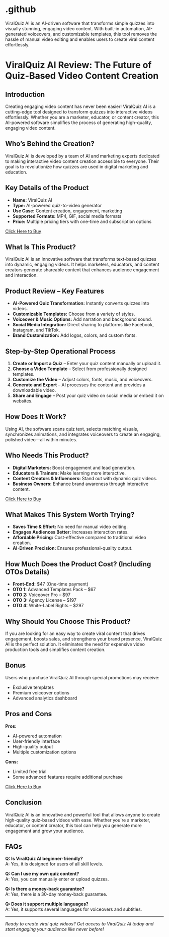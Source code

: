# .github
ViralQuiz AI is an AI-driven software that transforms simple quizzes into visually stunning, engaging video content. With built-in automation, AI-generated voiceovers, and customizable templates, this tool removes the hassle of manual video editing and enables users to create viral content effortlessly.
# ViralQuiz AI Review: The Future of Quiz-Based Video Content Creation

## Introduction
Creating engaging video content has never been easier! ViralQuiz AI is a cutting-edge tool designed to transform quizzes into interactive videos effortlessly. Whether you are a marketer, educator, or content creator, this AI-powered software simplifies the process of generating high-quality, engaging video content.

## Who’s Behind the Creation?
ViralQuiz AI is developed by a team of AI and marketing experts dedicated to making interactive video content creation accessible to everyone. Their goal is to revolutionize how quizzes are used in digital marketing and education.

## Key Details of the Product
- **Name:** ViralQuiz AI  
- **Type:** AI-powered quiz-to-video generator  
- **Use Case:** Content creation, engagement, marketing  
- **Supported Formats:** MP4, GIF, social media formats  
- **Price:** Multiple pricing tiers with one-time and subscription options  

[Click Here to Buy](https://techvibespot.com/viralquiz-ai-review-the-ultimate-ai-powered-quiz-video-creator/)
## What Is This Product?
ViralQuiz AI is an innovative software that transforms text-based quizzes into dynamic, engaging videos. It helps marketers, educators, and content creators generate shareable content that enhances audience engagement and interaction.

## Product Review – Key Features
- **AI-Powered Quiz Transformation:** Instantly converts quizzes into videos.  
- **Customizable Templates:** Choose from a variety of styles.  
- **Voiceover & Music Options:** Add narration and background sound.  
- **Social Media Integration:** Direct sharing to platforms like Facebook, Instagram, and TikTok.  
- **Brand Customization:** Add logos, colors, and custom fonts.  

## Step-by-Step Operational Process
1. **Create or Import a Quiz** – Enter your quiz content manually or upload it.  
2. **Choose a Video Template** – Select from professionally designed templates.  
3. **Customize the Video** – Adjust colors, fonts, music, and voiceovers.  
4. **Generate and Export** – AI processes the content and provides a downloadable video.  
5. **Share and Engage** – Post your quiz video on social media or embed it on websites.  

## How Does It Work?
Using AI, the software scans quiz text, selects matching visuals, synchronizes animations, and integrates voiceovers to create an engaging, polished video—all within minutes.

## Who Needs This Product?
- **Digital Marketers:** Boost engagement and lead generation.  
- **Educators & Trainers:** Make learning more interactive.  
- **Content Creators & Influencers:** Stand out with dynamic quiz videos.  
- **Business Owners:** Enhance brand awareness through interactive content.  

[Click Here to Buy](https://techvibespot.com/viralquiz-ai-review-the-ultimate-ai-powered-quiz-video-creator/)
## What Makes This System Worth Trying?
- **Saves Time & Effort:** No need for manual video editing.  
- **Engages Audiences Better:** Increases interaction rates.  
- **Affordable Pricing:** Cost-effective compared to traditional video creation.  
- **AI-Driven Precision:** Ensures professional-quality output.  

## How Much Does the Product Cost? (Including OTOs Details)
- **Front-End:** $47 (One-time payment)  
- **OTO 1:** Advanced Templates Pack – $67  
- **OTO 2:** Voiceover Pro – $97  
- **OTO 3:** Agency License – $197  
- **OTO 4:** White-Label Rights – $297  

## Why Should You Choose This Product?
If you are looking for an easy way to create viral content that drives engagement, boosts sales, and strengthens your brand presence, ViralQuiz AI is the perfect solution. It eliminates the need for expensive video production tools and simplifies content creation.

## Bonus
Users who purchase ViralQuiz AI through special promotions may receive:
- Exclusive templates  
- Premium voiceover options  
- Advanced analytics dashboard  

## Pros and Cons
**Pros:**
- AI-powered automation  
- User-friendly interface  
- High-quality output  
- Multiple customization options  

**Cons:**
- Limited free trial  
- Some advanced features require additional purchase  

[Click Here to Buy](https://techvibespot.com/viralquiz-ai-review-the-ultimate-ai-powered-quiz-video-creator/)
## Conclusion
ViralQuiz AI is an innovative and powerful tool that allows anyone to create high-quality quiz-based videos with ease. Whether you're a marketer, educator, or content creator, this tool can help you generate more engagement and grow your audience.

## FAQs
**Q: Is ViralQuiz AI beginner-friendly?**  
A: Yes, it is designed for users of all skill levels.

**Q: Can I use my own quiz content?**  
A: Yes, you can manually enter or upload quizzes.

**Q: Is there a money-back guarantee?**  
A: Yes, there is a 30-day money-back guarantee.

**Q: Does it support multiple languages?**  
A: Yes, it supports several languages for voiceovers and subtitles.

---

*Ready to create viral quiz videos? Get access to ViralQuiz AI today and start engaging your audience like never before!*

